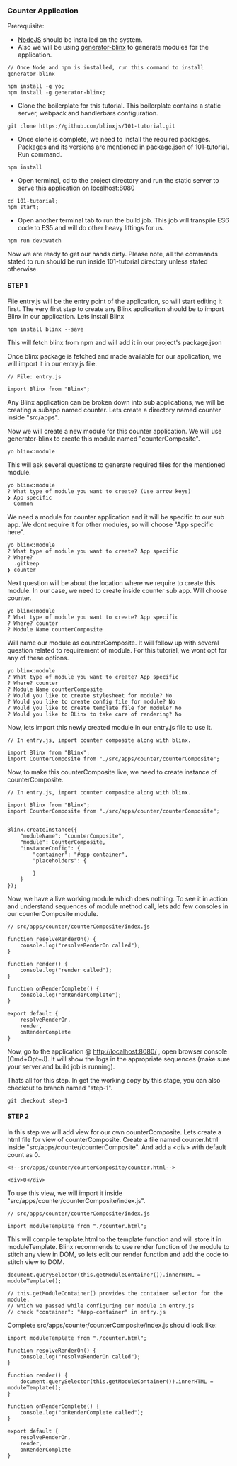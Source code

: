 ### Counter Application

Prerequisite:

* [NodeJS](https://nodejs.org/) should be installed on the system.
* Also we will be using [generator-blinx](https://github.com/blinxjs/generator-blinx) to generate modules for the application. 

```
// Once Node and npm is installed, run this command to install generator-blinx

npm install -g yo;
npm install -g generator-blinx;
```

* Clone the boilerplate for this tutorial. This boilerplate contains a static server, webpack and handlerbars configuration.

```
git clone https://github.com/blinxjs/101-tutorial.git
```

* Once clone is complete, we need to install the required packages. Packages and its versions are mentioned in package.json of 101-tutorial. Run command.

```
npm install
```

* Open terminal, cd to the project directory and run the static server to serve this application on localhost:8080

```
cd 101-tutorial;
npm start;
```

* Open another terminal tab to run the build job. This job will transpile ES6 code to ES5 and will do other heavy liftings for us.

```
npm run dev:watch
```

Now we are ready to get our hands dirty. Please note, all the commands stated to run should be run inside 101-tutorial directory unless stated otherwise.

#### STEP 1

File entry.js will be the entry point of the application, so will start editing it first. The very first step to create any Blinx application should be to import Blinx in our application. Lets install Blinx

```
npm install blinx --save
```

This will fetch blinx from npm and will add it in our project's package.json

Once blinx package is fetched and made available for our application, we will import it in our entry.js file.

```
// File: entry.js

import Blinx from "Blinx";
```

Any Blinx application can be broken down into sub applications, we will be creating a subapp named counter. Lets create a directory named counter inside "src/apps".

Now we will create a new module for this counter application. We will use generator-blinx to create this module named "counterComposite".

```
yo blinx:module
```

This will ask several questions to generate required files for the mentioned module.

```
yo blinx:module
? What type of module you want to create? (Use arrow keys)
❯ App specific
  Common
```

We need a module for counter application and it will be specific to our sub app. We dont require it for other modules, so will choose "App specific here".

```
yo blinx:module
? What type of module you want to create? App specific
? Where?
  .gitkeep
❯ counter
```

Next question will be about the location where we require to create this module. In our case, we need to create inside counter sub app. Will choose counter.

```
yo blinx:module
? What type of module you want to create? App specific
? Where? counter
? Module Name counterComposite
```

Will name our module as counterComposite. It will follow up with several question related to requirement of module. For this tutorial, we wont opt for any of these options.

```
yo blinx:module
? What type of module you want to create? App specific
? Where? counter
? Module Name counterComposite
? Would you like to create stylesheet for module? No
? Would you like to create config file for module? No
? Would you like to create template file for module? No
? Would you like to BLinx to take care of rendering? No
```

Now, lets import this newly created module in our entry.js file to use it.

```
// In entry.js, import counter composite along with blinx.

import Blinx from "Blinx";
import CounterComposite from "./src/apps/counter/counterComposite";
```

Now, to make this counterComposite live, we need to create instance of counterComposite.

```
// In entry.js, import counter composite along with blinx.

import Blinx from "Blinx";
import CounterComposite from "./src/apps/counter/counterComposite";


Blinx.createInstance({
    "moduleName": "counterComposite",
    "module": CounterComposite,
    "instanceConfig": {
        "container": "#app-container",
        "placeholders": {

        }
    }
});
```

Now, we have a live working module which does nothing. To see it in action and understand sequences of module method call, lets add few consoles in our counterComposite module.

```
// src/apps/counter/counterComposite/index.js

function resolveRenderOn() {
    console.log("resolveRenderOn called");
}

function render() {
    console.log("render called");
}

function onRenderComplete() {
    console.log("onRenderComplete");
}

export default {
    resolveRenderOn,
    render,
    onRenderComplete
}
```

Now, go to the application @ [http://localhost:8080/](http://localhost:8080/) , open browser console \(Cmd+Opt+J\). It will show the logs in the appropriate sequences \(make sure your server and build job is running\).

Thats all for this step. In get the working copy by this stage, you can also checkout to branch named "step-1".

```
git checkout step-1
```

#### STEP 2

In this step we will add view for our own counterComposite. Lets create a html file for view of counterComposite. Create a file named counter.html inside "src/apps/counter/counterComposite". And add a &lt;div&gt; with default count as 0.

```
<!--src/apps/counter/counterComposite/counter.html-->

<div>0</div>
```

To use this view, we will import it inside "src/apps/counter/counterComposite/index.js".

```
// src/apps/counter/counterComposite/index.js

import moduleTemplate from "./counter.html";
```

This will compile template.html to the template function and will store it in moduleTemplate. Blinx recommends to use render function of the module to stitch any view in DOM, so lets edit our render function and add the code to stitch view to DOM.

```
document.querySelector(this.getModuleContainer()).innerHTML = moduleTemplate();

// this.getModuleContainer() provides the container selector for the module.
// which we passed while configuring our module in entry.js
// check "container": "#app-container" in entry.js
```

Complete src/apps/counter/counterComposite/index.js should look like:

```
import moduleTemplate from "./counter.html";

function resolveRenderOn() {
    console.log("resolveRenderOn called");
}

function render() {
    document.querySelector(this.getModuleContainer()).innerHTML = moduleTemplate();
}

function onRenderComplete() {
    console.log("onRenderComplete called");
}

export default {
    resolveRenderOn,
    render,
    onRenderComplete
}
```



